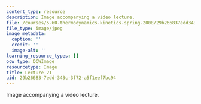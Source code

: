 ```yaml
---
content_type: resource
description: Image accompanying a video lecture.
file: /courses/5-60-thermodynamics-kinetics-spring-2008/29b266837edd343c3f72a5f1eef7bc94_lec21_th.jpg
file_type: image/jpeg
image_metadata:
  caption: ''
  credit: ''
  image-alt: ''
learning_resource_types: []
ocw_type: OCWImage
resourcetype: Image
title: Lecture 21
uid: 29b26683-7edd-343c-3f72-a5f1eef7bc94
---
```

Image accompanying a video lecture.

